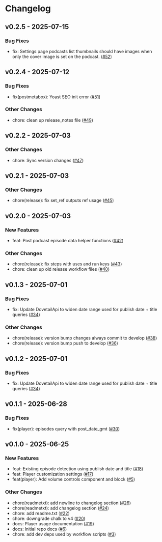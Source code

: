 # Changelog

## v0.2.5 - 2025-07-15

### Bug Fixes

- fix: Settings page podcasts list thumbnails should have images when only the cover image is set on the podcast. ([#52](https://github.com/jasonbahl/automation-tests/pull/52))



## v0.2.4 - 2025-07-12

### Bug Fixes

- fix(postmetabox): Yoast SEO init error ([#51](https://github.com/jasonbahl/automation-tests/pull/51))

### Other Changes

- chore: clean up release_notes file ([#49](https://github.com/jasonbahl/automation-tests/pull/49))



## v0.2.2 - 2025-07-03

### Other Changes

- chore: Sync version changes ([#47](https://github.com/jasonbahl/automation-tests/pull/47))



## v0.2.1 - 2025-07-03

### Other Changes

- chore(release): fix set_ref outputs ref usage ([#45](https://github.com/jasonbahl/automation-tests/pull/45))



## v0.2.0 - 2025-07-03

### New Features

- feat: Post podcast episode data helper functions ([#42](https://github.com/jasonbahl/automation-tests/pull/42))

### Other Changes

- chore(release): fix steps with uses and run keys ([#43](https://github.com/jasonbahl/automation-tests/pull/43))
- chore: clean up old release workflow files ([#40](https://github.com/jasonbahl/automation-tests/pull/40))



## v0.1.3 - 2025-07-01

### Bug Fixes

- fix: Update DovetailApi to widen date range used for publish date + title queries ([#34](https://github.com/jasonbahl/automation-tests/pull/34))

### Other Changes

- chore(release): version bump changes always commit to develop ([#38](https://github.com/jasonbahl/automation-tests/pull/38))
- chore(release): version bump push to develop ([#36](https://github.com/jasonbahl/automation-tests/pull/36))



## v0.1.2 - 2025-07-01

### Bug Fixes

- fix: Update DovetailApi to widen date range used for publish date + title queries ([#34](https://github.com/jasonbahl/automation-tests/pull/34))



## v0.1.1 - 2025-06-28

### Bug Fixes

- fix(player): episodes query with post_date_gmt ([#30](https://github.com/jasonbahl/automation-tests/pull/30))



## v0.1.0 - 2025-06-25

### New Features

- feat: Existing episode detection using publish date and title ([#18](https://github.com/jasonbahl/automation-tests/pull/18))
- feat: Player customization settings ([#17](https://github.com/jasonbahl/automation-tests/pull/17))
- feat(player): Add volume controls component and block ([#5](https://github.com/jasonbahl/automation-tests/pull/5))

### Other Changes

- chore(readmetxt): add newline to changelog section ([#26](https://github.com/jasonbahl/automation-tests/pull/26))
- chore(readmetxt): add changelog section ([#24](https://github.com/jasonbahl/automation-tests/pull/24))
- chore: add readme.txt ([#22](https://github.com/jasonbahl/automation-tests/pull/22))
- chore: downgrade chalk to v4 ([#20](https://github.com/jasonbahl/automation-tests/pull/20))
- docs: Player usage documentation ([#19](https://github.com/jasonbahl/automation-tests/pull/19))
- docs: Initial repo docs ([#6](https://github.com/jasonbahl/automation-tests/pull/6))
- chore: add dev deps used by workflow scripts ([#3](https://github.com/jasonbahl/automation-tests/pull/3))

